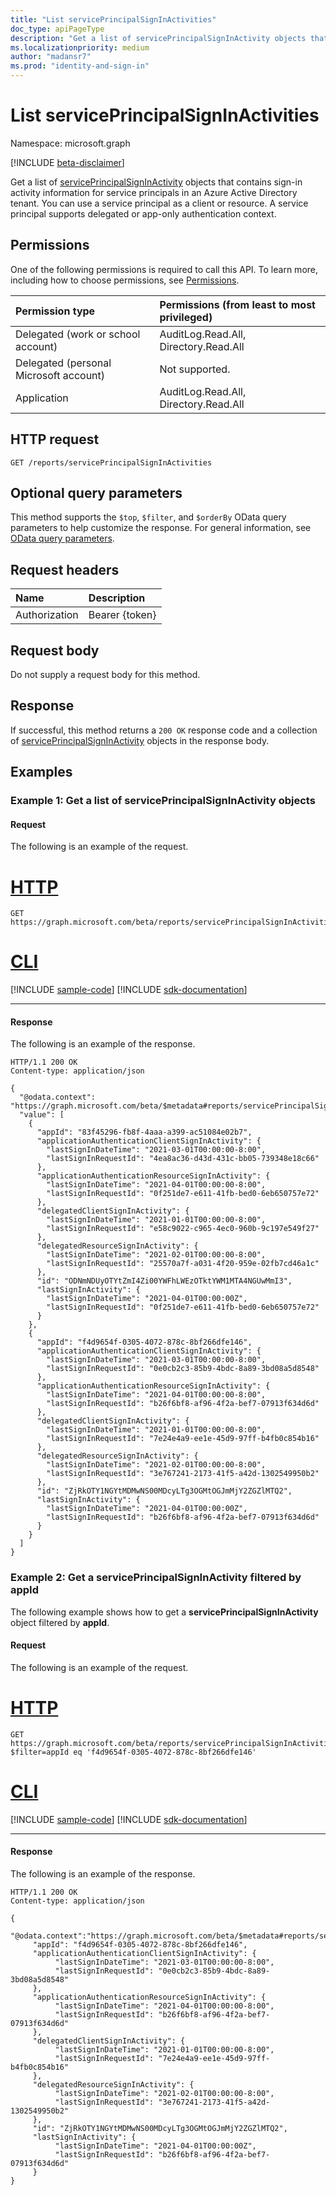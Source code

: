 ```yaml
---
title: "List servicePrincipalSignInActivities"
doc_type: apiPageType
description: "Get a list of servicePrincipalSignInActivity objects that contains sign-in activity information for service principals in an Azure Active Directory tenant."
ms.localizationpriority: medium
author: "madansr7"
ms.prod: "identity-and-sign-in"
---
```



# List servicePrincipalSignInActivities

Namespace: microsoft.graph

[!INCLUDE [beta-disclaimer](../../includes/beta-disclaimer.md)]

Get a list of [servicePrincipalSignInActivity](../resources/serviceprincipalsigninactivity.md) objects that contains sign-in activity information for service principals in an Azure Active Directory tenant. You can use a service principal as a client or resource. A service principal supports delegated or app-only authentication context.

## Permissions

One of the following permissions is required to call this API. To learn more, including how to choose permissions, see [Permissions](/graph/permissions-reference).

| Permission type                        | Permissions (from least to most privileged) |
| :------------------------------------- | :------------------------------------------ |
| Delegated (work or school account)     | AuditLog.Read.All, Directory.Read.All       |
| Delegated (personal Microsoft account) | Not supported.                              |
| Application                            | AuditLog.Read.All, Directory.Read.All       |


## HTTP request

<!-- { "blockType": "ignored" } -->
```http
GET /reports/servicePrincipalSignInActivities
```

## Optional query parameters

This method supports the `$top`, `$filter`, and `$orderBy` OData query parameters to help customize the response. For general information, see [OData query parameters](/graph/query-parameters).


## Request headers

| Name          | Description    |
| :------------ | :------------- |
| Authorization | Bearer {token} |

## Request body

Do not supply a request body for this method.

## Response

If successful, this method returns a `200 OK` response code and a collection of [servicePrincipalSignInActivity](../resources/serviceprincipalsigninactivity.md) objects in the response body.

## Examples

### Example 1: Get a list of servicePrincipalSignInActivity objects

#### Request

The following is an example of the request.

# [HTTP](#tab/http)
<!-- {
  "blockType": "request",
  "name": "list_servicePrincipalSignInActivities"
}-->
```msgraph-interactive
GET https://graph.microsoft.com/beta/reports/servicePrincipalSignInActivities
```

# [CLI](#tab/cli)
[!INCLUDE [sample-code](../includes/snippets/cli/list-serviceprincipalsigninactivities-cli-snippets.md)]
[!INCLUDE [sdk-documentation](../includes/snippets/snippets-sdk-documentation-link.md)]

---

#### Response

The following is an example of the response.

<!-- {
  "blockType": "response",
  "truncated": true,
  "@odata.type": "Collection(microsoft.graph.servicePrincipalSignInActivity)"
} -->
```http
HTTP/1.1 200 OK
Content-type: application/json

{
  "@odata.context": "https://graph.microsoft.com/beta/$metadata#reports/servicePrincipalSignInActivities",
  "value": [
    {
      "appId": "83f45296-fb8f-4aaa-a399-ac51084e02b7",
      "applicationAuthenticationClientSignInActivity": {
        "lastSignInDateTime": "2021-03-01T00:00:00-8:00",
        "lastSignInRequestId": "4ea8ac36-d43d-431c-bb05-739348e18c66"
      },
      "applicationAuthenticationResourceSignInActivity": {
        "lastSignInDateTime": "2021-04-01T00:00:00-8:00",
        "lastSignInRequestId": "0f251de7-e611-41fb-bed0-6eb650757e72"
      },
      "delegatedClientSignInActivity": {
        "lastSignInDateTime": "2021-01-01T00:00:00-8:00",
        "lastSignInRequestId": "e58c9022-c965-4ec0-960b-9c197e549f27"
      },
      "delegatedResourceSignInActivity": {
        "lastSignInDateTime": "2021-02-01T00:00:00-8:00",
        "lastSignInRequestId": "25570a7f-a031-4f20-959e-02fb7cd46a1c"
      },
      "id": "ODNmNDUyOTYtZmI4Zi00YWFhLWEzOTktYWM1MTA4NGUwMmI3",
      "lastSignInActivity": {
        "lastSignInDateTime": "2021-04-01T00:00:00Z",
        "lastSignInRequestId": "0f251de7-e611-41fb-bed0-6eb650757e72"
      }
    },
    {
      "appId": "f4d9654f-0305-4072-878c-8bf266dfe146",
      "applicationAuthenticationClientSignInActivity": {
        "lastSignInDateTime": "2021-03-01T00:00:00-8:00",
        "lastSignInRequestId": "0e0cb2c3-85b9-4bdc-8a89-3bd08a5d8548"
      },
      "applicationAuthenticationResourceSignInActivity": {
        "lastSignInDateTime": "2021-04-01T00:00:00-8:00",
        "lastSignInRequestId": "b26f6bf8-af96-4f2a-bef7-07913f634d6d"
      },
      "delegatedClientSignInActivity": {
        "lastSignInDateTime": "2021-01-01T00:00:00-8:00",
        "lastSignInRequestId": "7e24e4a9-ee1e-45d9-97ff-b4fb0c854b16"
      },
      "delegatedResourceSignInActivity": {
        "lastSignInDateTime": "2021-02-01T00:00:00-8:00",
        "lastSignInRequestId": "3e767241-2173-41f5-a42d-1302549950b2"
      },
      "id": "ZjRkOTY1NGYtMDMwNS00MDcyLTg3OGMtOGJmMjY2ZGZlMTQ2",
      "lastSignInActivity": {
        "lastSignInDateTime": "2021-04-01T00:00:00Z",
        "lastSignInRequestId": "b26f6bf8-af96-4f2a-bef7-07913f634d6d"
      }
    }
  ]
}
```

### Example 2: Get a servicePrincipalSignInActivity filtered by appId

The following example shows how to get a **servicePrincipalSignInActivity** object filtered by **appId**.

#### Request

The following is an example of the request.

# [HTTP](#tab/http)
<!-- {
  "blockType": "request",
  "name": "list_servicePrincipalSignInActivities_filter_appid"
} -->
```msgraph-interactive
GET https://graph.microsoft.com/beta/reports/servicePrincipalSignInActivities?$filter=appId eq 'f4d9654f-0305-4072-878c-8bf266dfe146'
```

# [CLI](#tab/cli)
[!INCLUDE [sample-code](../includes/snippets/cli/list-serviceprincipalsigninactivities-filter-appid-cli-snippets.md)]
[!INCLUDE [sdk-documentation](../includes/snippets/snippets-sdk-documentation-link.md)]

---

#### Response

The following is an example of the response.

<!-- {
  "blockType": "response",
  "truncated": true,
  "@odata.type": "microsoft.graph.servicePrincipalSignInActivity"
} -->
```http
HTTP/1.1 200 OK
Content-type: application/json

{
     "@odata.context":"https://graph.microsoft.com/beta/$metadata#reports/servicePrincipalSignInActivities",
     "appId": "f4d9654f-0305-4072-878c-8bf266dfe146",
     "applicationAuthenticationClientSignInActivity": {
          "lastSignInDateTime": "2021-03-01T00:00:00-8:00",
          "lastSignInRequestId": "0e0cb2c3-85b9-4bdc-8a89-3bd08a5d8548"
     },
     "applicationAuthenticationResourceSignInActivity": {
          "lastSignInDateTime": "2021-04-01T00:00:00-8:00",
          "lastSignInRequestId": "b26f6bf8-af96-4f2a-bef7-07913f634d6d"
     },
     "delegatedClientSignInActivity": {
          "lastSignInDateTime": "2021-01-01T00:00:00-8:00",
          "lastSignInRequestId": "7e24e4a9-ee1e-45d9-97ff-b4fb0c854b16"
     },
     "delegatedResourceSignInActivity": {
          "lastSignInDateTime": "2021-02-01T00:00:00-8:00",
          "lastSignInRequestId": "3e767241-2173-41f5-a42d-1302549950b2"
     },
     "id": "ZjRkOTY1NGYtMDMwNS00MDcyLTg3OGMtOGJmMjY2ZGZlMTQ2",
     "lastSignInActivity": {
          "lastSignInDateTime": "2021-04-01T00:00:00Z",
          "lastSignInRequestId": "b26f6bf8-af96-4f2a-bef7-07913f634d6d"
     }
}
```

